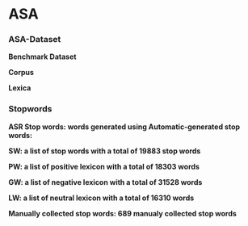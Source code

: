 # ASA

<h3>ASA-Dataset</h3>
<p><b></p>
<p>Benchmark Dataset</p>
<p>Corpus</p>
<p>Lexica</p>
<p><b></p>
<p><b></p>
<h3>Stopwords</h3>
<p><b></p>
<p><b>ASR Stop words: </b>words generated using Automatic-generated stop words:</p>
<p><b>SW: </b>a list of stop words with a  total of 19883 stop words</p>
<p><b>PW: </b>a list of positive lexicon with a  total of 18303 words</p>
<p><b>GW: </b>a list of negative lexicon with a  total of 31528 words</p>
<p><b>LW: </b>a list of neutral lexicon with a  total of 16310 words</p>
<p><b></p>
<p><b>Manually collected stop words: </b>689 manualy collected stop words</p>

